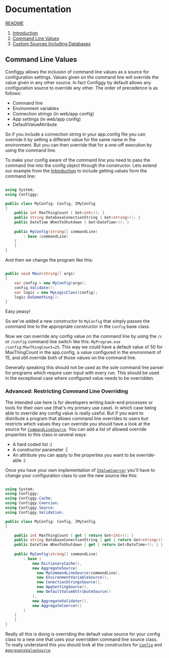 # Documentation

[README](../README.md)

1. [Introduction](Introduction.md)
2. [Command Line Values](CommandLine.md)
3. [Custom Sources Including Databases](CustomSources.md)

## Command Line Values

Configgy allows the inclusion of command line values as a source for configuration settings. Values given on the command line will override the value given in any other source. In fact Configgy by default allows any configuration source to override any other. The order of precedence is as follows:

  * Command line
  * Environment variables
  * Connection strings (in web/app config)
  * App settings (in web/app config)
  * DefaultValueAttribute

So if you include a connection string in your app.config file you can override it by setting a different value for the same name in the environment. But you can then override that for a one-off execution by using the command line.

To make your config aware of the command line you need to pass the command line into the config object through the constructor. Lets extend our example from the [Introduction](Introduction.md) to include getting values form the command line:

```csharp

using System;
using Configgy;

public class MyConfig: Config, IMyConfig
{
    public int MaxThingCount { Get<int>(); }        
    public string DatabaseConectionString { Get<string>(); }        
    public DateTime WhenToShutdown { Get<DateTime>(); }
    
    public MyConfig(string[] commandLine)
        : base (commandLine)
    {
    }
}

```

And then we change the program like this:

```csharp

public void Main(string[] args)
{
    var config = new MyConfig(args);
    config.Validate();
    var logic = new MyLogicClass(config);
    logic.DoSomething();
}

```

Easy peasy!

So we've added a new constructor to `MyConfig` that simply passes the command line to the appropriate constructor in the `Config` base class.

Now we can override any config value on the command line by using the `/c` or `/config` command line switch like this: `MyProgram.exe /config:MaxThingCount=25`. This way we could have a default value of 50 for MaxThingCount in the app.config, a value configured in the environment of 15, and still override both of those values on the command line.

Generally speaking this should not be used as the sole command line parser for programs which require user input with every run. This should be used in the exceptional case where  configured value needs to be overridden.

### Advanced: Restricting Command Line Overriding

The intended use here is for developers writing back-end processes or tools for their own use (that's my primary use case). In which case being able to override any config value is really useful. But if you want to distribute a program that allows command line overrides to users but restricts which values they can override you should have a look at the source for [`CommandLineSource`](../Configgy/Source/CommandLineSource.cs). You can add a list of allowed override properties to this class in several ways:

  * A hard coded list :(
  * A constructor parameter :|
  * An attribute you can apply to the properties you want to be override-able :)

Once you have your own implementation of [`IValueCoercer`](../Configgy/Coercion/IValueCoercer.cs) you'll have to change your configuration class to use the new source like this:

```csharp

using System;
using Configgy;
using Configgy.Cache;
using Configgy.Coercion;
using Configgy.Source;
using Configgy.Validation;

public class MyConfig: Config, IMyConfig
{

    public int MaxThingCount { get { return Get<int>(); }        
    public string DatabaseConectionString { get { return Get<string>(); } }        
    public DateTime WhenToShutdown { get { return Get<DateTime>(); } }
    
    public MyConfig(string[] commandLine)
        : base (
            new DictionaryCache(),
            new AggregateSource(
              new MyCommandLineSource(commandLine),
              new EnvironmentVariableSource(),
              new ConectionStringsSource(),
              new AppSettingSource(),
              new DefaultValueAttributeSource()
            ),
            new AggregateValidator(),
            new AggregateCoercer()
        )
    {
    }
}

```

Really all this is doing is overriding the default value source for your config class to a new one that uses your overridden command line source class. To really understand this you should look at the constructors for [`Config`](../Configgy/Config.cs) and [`AggregateValueSource`](../Configgy/Config.cs).